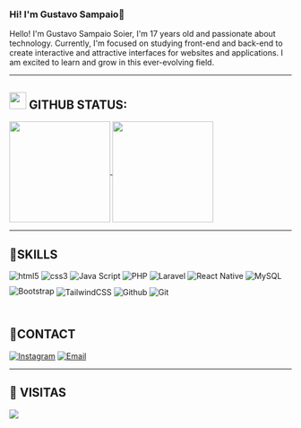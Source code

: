 ### Hi! I'm Gustavo Sampaio👋

Hello! I'm Gustavo Sampaio Soier, I'm 17 years old and passionate about technology. Currently, I'm focused on studying front-end and back-end to create interactive and attractive interfaces for websites and applications. I am excited to learn and grow in this ever-evolving field.

---
## <img src="https://media.giphy.com/media/iY8CRBdQXODJSCERIr/giphy.gif" width="30px"> GITHUB STATUS:
<div>
  <a href="https://github.com/anuraghazra/github-readme-stats">
    <img height="180em" align="center" src="https://github-readme-stats.vercel.app/api?username=GustaSoier&show_icons=true&theme=radical"/>
  </a>

<img align="center" height="180em" src="https://github-readme-stats.vercel.app/api/top-langs/?username=GustaSoier&layout=compact&langs_count=7&theme=radical"/>
</div>

---


## 🚀SKILLS

<div>
  <img style="margin-bottom: 10px; align="center" alt="html5" src="https://img.shields.io/badge/HTML5-E34F26?style=for-the-badge&logo=html5&logoColor=white"/> 
  <img style="margin-bottom: 10px; align="center" alt="css3" src="https://img.shields.io/badge/CSS3-1572B6?style=for-the-badge&logo=css3&logoColor=white"/>
  <img style="margin-bottom: 10px; align="center" alt="Java Script" src="https://img.shields.io/badge/JavaScript-F7DF1E?style=for-the-badge&logo=javascript&logoColor=black"/>
  <img style="margin-bottom: 10px; align="center" alt="PHP" src="https://img.shields.io/badge/PHP-777BB4?style=for-the-badge&logo=php&logoColor=white"/>
    <img style="margin-bottom: 10px; align="center" alt="Laravel" src="https://img.shields.io/badge/Laravel-FF2D20?style=for-the-badge&logo=laravel&logoColor=white"/>
  <img style="margin-bottom: 10px; align="center" alt="React Native" src="https://img.shields.io/badge/React_Native-20232A?style=for-the-badge&logo=react&logoColor=61DAFB"/>
    <img style="margin-bottom: 10px; align="center" alt="MySQL" src="https://img.shields.io/badge/MySQL-00000F?style=for-the-badge&logo=mysql&logoColor=white"/>
  <img style="margin-bottom: 10px; align="center" alt="Bootstrap" src="https://img.shields.io/badge/Bootstrap-563D7C?style=for-the-badge&logo=bootstrap&logoColor=white"/>
  <img align="center" alt="TailwindCSS" src="https://img.shields.io/badge/Tailwind_CSS-38B2AC?style=for-the-badge&logo=tailwind-css&logoColor=white"/>
  <img align="center" alt="Github" src="https://img.shields.io/badge/GitHub-100000?style=for-the-badge&logo=github&logoColor=white"/>
  <img align="center" alt="Git" src="https://img.shields.io/badge/GIT-E44C30?style=for-the-badge&logo=git&logoColor=white"/>
  
</div><br/>

## 📱CONTACT

[![Instagram](https://img.shields.io/badge/Instagram-E4405F?style=for-the-badge&logo=instagram&logoColor=white)](https://instagram.com/gustavo.oxx)
[![Email](https://img.shields.io/badge/Gmail-D14836?style=for-the-badge&logo=gmail&logoColor=white)](mailto:gsampaiosoier0@gmail.com)

---

 ## 👀 VISITAS 
<p>  <img alingn="center" src="https://profile-counter.glitch.me/GustaSoier/count.svg" /></p>

